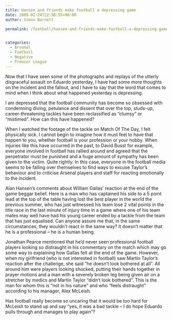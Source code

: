 ```yaml
---
title: Hansen and friends make football a depressing game
date: 2008-02-24T22:58:55+00:00
author: Simon Barnett

permalink: /football/hansen-and-friends-make-football-a-depressing-game/


categories:
  - Arsenal
  - Football
  - Negative
  - Premier League
---
```

Now that I have seen some of the photographs and replays of the utterly disgraceful assault on Eduardo yesterday, I have had some more thoughts on the incident and the fallout, and I have to say that the word that comes to mind when I think about what happened yesterday is depressing.

<!--more-->

I am depressed that the football community has become so obsessed with condemning diving, petulance and dissent that over the top, studs-up, career-threatening tackles have been reclassified as &#8220;clumsy&#8221; or &#8220;mistimed&#8221;. How can this have happened?

When I watched the footage of the tackle on Match Of The Day, I felt physically sick. I cannot begin to imagine how it must feel to have that happen to you, whether football is your profession or your hobby. When injuries like this have occurred in the past, to David Busst for example, everyone involved in football has rallied around and agreed that the perpetrator must be punished and a huge amount of sympathy has been given to the victim. Quite rightly. In this case, everyone in the football media seems to be falling over themselves to find ways to excuse Taylor&#8217;s behaviour and to criticise Arsenal players and staff for reacting emotionally to the incident.

Alan Hansen&#8217;s comments about William Gallas&#8217; reaction at the end of the game beggar belief. Here is a man who has captained his side to a 5 point lead at the top of the table having lost the best player in the world the previous summer, who has just witnessed his team lose 2 vital points in the title race in the last minute of injury time in a game where one of his team mates may well have had his young career ended by a tackle from the team that has just equalised. Can anyone assure me that, in the same circumstances, they wouldn&#8217;t react in the same way? It doesn&#8217;t matter that he is a professional &#8211; he is a human being.

Jonathan Pearce mentioned that he&#8217;d never seen professional football players looking so distraught in his commentary on the match which may go some way to explaining how Gallas felt at the end of the game. However, when my girlfriend (who is not interested in football) saw Martin Taylor&#8217;s reaction after the challenge, she said &#8220;he doesn&#8217;t look bothered at all&#8221;. All around him were players looking shocked, putting their hands together in prayer motions and a man with a severely broken leg being given air on a stretcher by medics and Martin Taylor &#8220;didn&#8217;t look bothered&#8221;. This is the man for whom this is &#8220;not in his nature&#8221; and who &#8220;feels distraught&#8221; according to his manager, Alex McLeish.

Has football really become so uncaring that it would be too hard for McLeish to stand up and say &#8220;yes, it was a bad tackle &#8211; I do hope Eduardo pulls through and manages to play again&#8221;?
